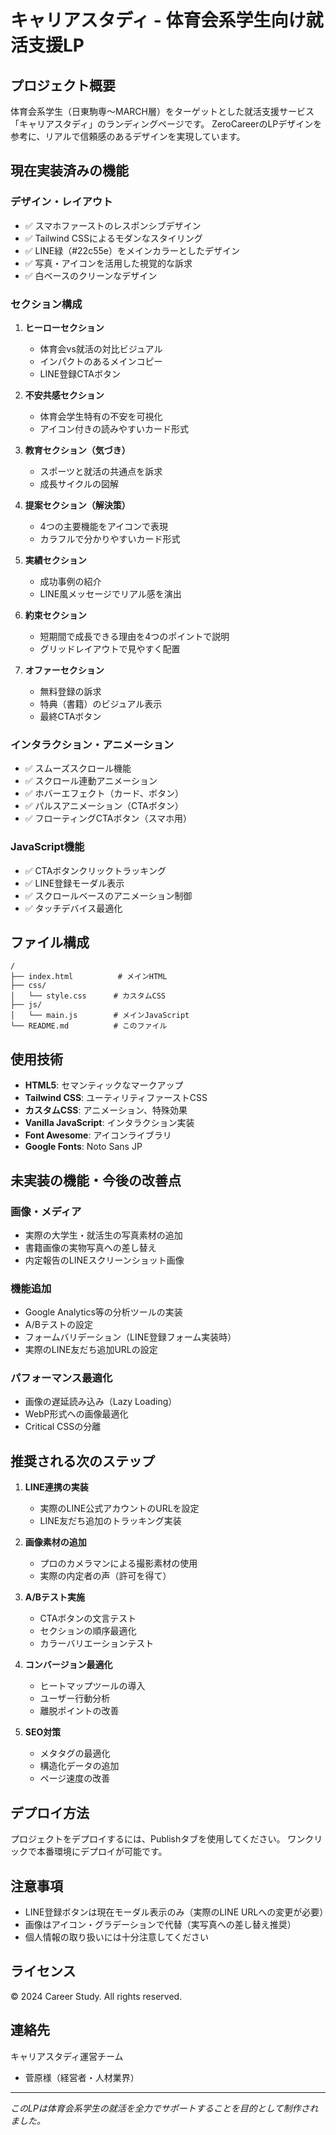 # キャリアスタディ - 体育会系学生向け就活支援LP

## プロジェクト概要
体育会系学生（日東駒専～MARCH層）をターゲットとした就活支援サービス「キャリアスタディ」のランディングページです。
ZeroCareerのLPデザインを参考に、リアルで信頼感のあるデザインを実現しています。

## 現在実装済みの機能

### デザイン・レイアウト
- ✅ スマホファーストのレスポンシブデザイン
- ✅ Tailwind CSSによるモダンなスタイリング
- ✅ LINE緑（#22c55e）をメインカラーとしたデザイン
- ✅ 写真・アイコンを活用した視覚的な訴求
- ✅ 白ベースのクリーンなデザイン

### セクション構成
1. **ヒーローセクション**
   - 体育会vs就活の対比ビジュアル
   - インパクトのあるメインコピー
   - LINE登録CTAボタン

2. **不安共感セクション**
   - 体育会学生特有の不安を可視化
   - アイコン付きの読みやすいカード形式

3. **教育セクション（気づき）**
   - スポーツと就活の共通点を訴求
   - 成長サイクルの図解

4. **提案セクション（解決策）**
   - 4つの主要機能をアイコンで表現
   - カラフルで分かりやすいカード形式

5. **実績セクション**
   - 成功事例の紹介
   - LINE風メッセージでリアル感を演出

6. **約束セクション**
   - 短期間で成長できる理由を4つのポイントで説明
   - グリッドレイアウトで見やすく配置

7. **オファーセクション**
   - 無料登録の訴求
   - 特典（書籍）のビジュアル表示
   - 最終CTAボタン

### インタラクション・アニメーション
- ✅ スムーズスクロール機能
- ✅ スクロール連動アニメーション
- ✅ ホバーエフェクト（カード、ボタン）
- ✅ パルスアニメーション（CTAボタン）
- ✅ フローティングCTAボタン（スマホ用）

### JavaScript機能
- ✅ CTAボタンクリックトラッキング
- ✅ LINE登録モーダル表示
- ✅ スクロールベースのアニメーション制御
- ✅ タッチデバイス最適化

## ファイル構成
```
/
├── index.html          # メインHTML
├── css/
│   └── style.css      # カスタムCSS
├── js/
│   └── main.js        # メインJavaScript
└── README.md          # このファイル
```

## 使用技術
- **HTML5**: セマンティックなマークアップ
- **Tailwind CSS**: ユーティリティファーストCSS
- **カスタムCSS**: アニメーション、特殊効果
- **Vanilla JavaScript**: インタラクション実装
- **Font Awesome**: アイコンライブラリ
- **Google Fonts**: Noto Sans JP

## 未実装の機能・今後の改善点

### 画像・メディア
- 実際の大学生・就活生の写真素材の追加
- 書籍画像の実物写真への差し替え
- 内定報告のLINEスクリーンショット画像

### 機能追加
- Google Analytics等の分析ツールの実装
- A/Bテストの設定
- フォームバリデーション（LINE登録フォーム実装時）
- 実際のLINE友だち追加URLの設定

### パフォーマンス最適化
- 画像の遅延読み込み（Lazy Loading）
- WebP形式への画像最適化
- Critical CSSの分離

## 推奨される次のステップ

1. **LINE連携の実装**
   - 実際のLINE公式アカウントのURLを設定
   - LINE友だち追加のトラッキング実装

2. **画像素材の追加**
   - プロのカメラマンによる撮影素材の使用
   - 実際の内定者の声（許可を得て）

3. **A/Bテスト実施**
   - CTAボタンの文言テスト
   - セクションの順序最適化
   - カラーバリエーションテスト

4. **コンバージョン最適化**
   - ヒートマップツールの導入
   - ユーザー行動分析
   - 離脱ポイントの改善

5. **SEO対策**
   - メタタグの最適化
   - 構造化データの追加
   - ページ速度の改善

## デプロイ方法
プロジェクトをデプロイするには、Publishタブを使用してください。
ワンクリックで本番環境にデプロイが可能です。

## 注意事項
- LINE登録ボタンは現在モーダル表示のみ（実際のLINE URLへの変更が必要）
- 画像はアイコン・グラデーションで代替（実写真への差し替え推奨）
- 個人情報の取り扱いには十分注意してください

## ライセンス
© 2024 Career Study. All rights reserved.

## 連絡先
キャリアスタディ運営チーム
- 菅原様（経営者・人材業界）

---
*このLPは体育会系学生の就活を全力でサポートすることを目的として制作されました。*
